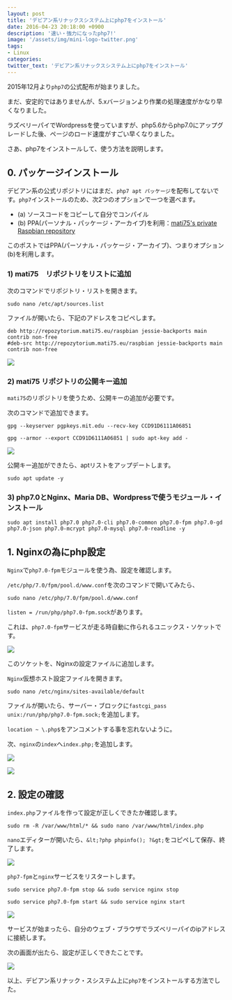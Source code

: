 ```yaml
---
layout: post
title: 'デビアン系リナックスシステム上にphp7をインストール'
date: 2016-04-23 20:18:00 +0900
description: '速い・強力になったphp7!'
image: '/assets/img/mini-logo-twitter.png'
tags:
- Linux
categories:
twitter_text: 'デビアン系リナックスシステム上にphp7をインストール' 
---
```

2015年12月より`php7`の公式配布が始まりました。

まだ、安定的ではありませんが、5.xバージョンより作業の処理速度がかなり早くなりました。

ラズベリーパイでWordpressを使っていますが、php5.6からphp7.0にアップグレードした後、ページのロード速度がすごい早くなりました。

さあ、php7をインストールして、使う方法を説明します。

## 0. パッケージインストール

デビアン系の公式リポジトリにはまだ、`php7 apt パッケージ`を配布してないです。`php7`インストールのため、次2つのオプションで一つを選べます。

* (a) ソースコードをコピーして自分でコンパイル
* (b) PPA(パーソナル・パッケージ・アーカイブ)を利用：<a href="http://repozytorium.mati75.eu/" target="_blank">mati75's private Raspbian repository</a>

このポストではPPA(パーソナル・パッケージ・アーカイブ)、つまりオプション(b)を利用します。

### 1) mati75　リポジトリをリストに追加

次のコマンドでリポジトリ・リストを開きます。

```
sudo nano /etc/apt/sources.list
```

ファイルが開いたら、下記のアドレスをコピペします。
```
deb http://repozytorium.mati75.eu/raspbian jessie-backports main contrib non-free
#deb-src http://repozytorium.mati75.eu/raspbian jessie-backports main contrib non-free
```

<a href="https://minibrary.com/blogimg/img20160305001.png" data-lightbox="11"><img src="https://minibrary.com/blogimg/img20160305001.png"></a>

### 2) mati75 リポジトリの公開キー追加

`mati75`のリポジトリを使うため、公開キーの追加が必要です。

次のコマンドで追加できます。

```
gpg --keyserver pgpkeys.mit.edu --recv-key CCD91D6111A06851
```

```
gpg --armor --export CCD91D6111A06851 | sudo apt-key add -
```

<a href="https://minibrary.com/blogimg/img20160305002.png" data-lightbox="11"><img src="https://minibrary.com/blogimg/img20160305002.png"></a>

公開キー追加ができたら、aptリストをアップデートします。

```
sudo apt update -y
```

### 3) php7.0とNginx、Maria DB、Wordpressで使うモジュール・インストール

```
sudo apt install php7.0 php7.0-cli php7.0-common php7.0-fpm php7.0-gd php7.0-json php7.0-mcrypt php7.0-mysql php7.0-readline -y
```

## 1. Nginxの為にphp設定

`Nginx`で`php7.0-fpm`モジュールを使う為、設定を確認します。

`/etc/php/7.0/fpm/pool.d/www.conf`を次のコマンドで開いてみたら、

```
sudo nano /etc/php/7.0/fpm/pool.d/www.conf
```

`listen = /run/php/php7.0-fpm.sock`があります。

これは、`php7.0-fpm`サービスが走る時自動に作られるユニックス・ソケットです。

<a href="https://minibrary.com/blogimg/img20160305003.png" data-lightbox="11"><img src="https://minibrary.com/blogimg/img20160305003.png"></a>

このソケットを、Nginxの設定ファイルに追加します。

`Nginx`仮想ホスト設定ファイルを開きます。

```
sudo nano /etc/nginx/sites-available/default
```

ファイルが開いたら、サーバー・ブロックに`fastcgi_pass unix:/run/php/php7.0-fpm.sock;`を追加します。

`location ~ \.php$`をアンコメントする事を忘れないように。

次、`nginx`の`index`へ`index.php;`を追加します。

<a href="https://minibrary.com/blogimg/img20160417-006.png" data-lightbox="11"><img src="https://minibrary.com/blogimg/img20160417-006.png"></a>

<a href="https://minibrary.com/blogimg/img20160305004.png" data-lightbox="11"><img src="https://minibrary.com/blogimg/img20160305004.png"></a>

## 2. 設定の確認

`index.php`ファイルを作って設定が正しくできたか確認します。

```
sudo rm -R /var/www/html/* && sudo nano /var/www/html/index.php
```

`nano`エディターが開いたら、`&lt;?php phpinfo(); ?&gt;`をコピペして保存、終了します。

<a href="https://minibrary.com/blogimg/img20160417-007.png" data-lightbox="11"><img src="https://minibrary.com/blogimg/img20160417-007.png"></a>

`php7-fpm`と`nginx`サービスをリスタートします。

```
sudo service php7.0-fpm stop && sudo service nginx stop
```

```
sudo service php7.0-fpm start && sudo service nginx start
```

<a href="https://minibrary.com/blogimg/img20160417-008.png" data-lightbox="11"><img src="https://minibrary.com/blogimg/img20160417-008.png"></a>

サービスが始まったら、自分のウェブ・ブラウザでラズベリーパイのipアドレスに接続します。

次の画面が出たら、設定が正しくできたことです。

<a href="https://minibrary.com/blogimg/img20160417-009.png" data-lightbox="11"><img src="https://minibrary.com/blogimg/img20160417-009.png"></a>

以上、デビアン系リナック・スシステム上に`php7`をインストールする方法でした。
